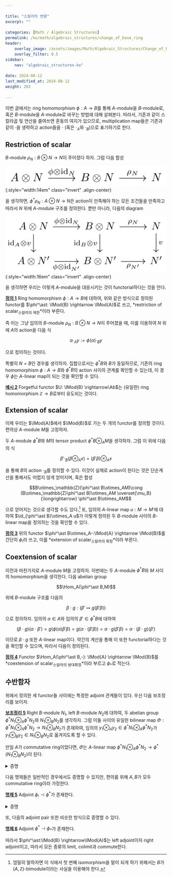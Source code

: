 ```yaml
---

title: "스칼라의 변환"
excerpt: ""

categories: [Math / Algebraic Structures]
permalink: /ko/math/algebraic_structures/change_of_base_ring
header:
    overlay_image: /assets/images/Math/Algebraic_Structures/Change_of_base_ring.png
    overlay_filter: 0.5
sidebar: 
    nav: "algebraic_structures-ko"

date: 2024-08-12
last_modified_at: 2024-08-12
weight: 203

---
```


이번 글에서는 ring homomorphism $\phi:A \rightarrow B$를 통해 $A$-module을 $B$-module로, 혹은 $B$-module을 $A$-module로 바꾸는 방법에 대해 살펴본다. 따라서, 기존과 같이 스칼라곱 및 연산을 줄여쓰면 혼동의 여지가 있으므로, multiplication map들은 기존과 같이 $\cdot$을 생략하고 action들을 $\cdot$ (혹은 $\cdot_A$와 $\cdot_B$)으로 표기하기로 한다. 

## Restriction of scalar

$B$-module $\rho_N:B\otimes N \rightarrow N$이 주어졌다 하자. 그럼 다음 합성

![restriction_of_scalars](/assets/images/Math/Algebraic_Structures/Change_of_base_ring-1.png){:style="width:14em" class="invert" .align-center}

을 생각하면, $\phi^\ast\rho_N:A\otimes N \rightarrow N$은 action이 만족해야 하는 모든 조건들을 만족하고 따라서 $N$ 위에 $A$-module 구조를 정의한다. 뿐만 아니라, 다음의 diagram

![restriction_of_scalars_functoriality](/assets/images/Math/Algebraic_Structures/Change_of_base_ring-2.png){:style="width:16em" class="invert" .align-center}

을 생각하면 우리는 이렇게 $A$-module을 대응시키는 것이 functorial하다는 것을 안다.

<div class="definition" markdown="1">

<ins id="def1">**정의 1**</ins> Ring homomorphism $\phi:A \rightarrow B$에 대하여, 위와 같은 방식으로 정의된 functor를 $\phi^\ast: \lMod{B} \rightarrow \lMod{A}$로 쓰고, *restriction of scalar<sub>스칼라의 제한</sub>*이라 부른다. 

</div>

즉 이는 그냥 임의의 $B$-module $\rho_N: B\otimes N \rightarrow N$이 주어졌을 때, 이를 이용하여 $N$ 위에 $A$의 action을 다음 식

$$\alpha\cdot_A y:=\phi(\alpha)\cdot_B y$$

으로 정의하는 것이다. 

특별히 $N=B$인 경우를 생각하자. 집합으로서는 $\phi^\ast B$와 $B$가 동일하므로, 기존의 ring homomorphism $\phi:A \rightarrow B$와 $\phi^\ast B$의 action 사이의 관계를 확인할 수 있는데, 이 경우 $\phi$는 $A$-linear map이 되는 것을 확인할 수 있다. 

<div class="example" markdown="1">

<ins id="ex2">**예시 2**</ins> Forgetful functor $U: \lMod{B} \rightarrow\Ab$는 (유일한) ring homomorphism $\mathbb{Z}\rightarrow B$로부터 유도되는 것이다. 

</div>

## Extension of scalar

이제 우리는 $\lMod{A}$에서 $\lMod{B}$로 가는 두 개의 functor를 정의할 것이다. 편의상 $A$-module $M$을 고정하자. 

두 $A$-module $\phi^\ast B$와 $M$의 tensor product $\phi^\ast B\otimes_AM$을 생각하자. 그럼 이 위에 다음의 식

$$\beta'\cdot_B(\beta\otimes_A x)=(\beta'\beta)\otimes_A x$$

을 통해 $B$의 action $\cdot_B$를 정의할 수 있다. 이것이 실제로 action이 된다는 것은 단순계산을 통해서도 어렵지 않게 얻어지며, 혹은 합성

$$B\otimes_\mathbb{Z}(\phi^\ast B\otimes_AM)\cong (B\otimes_\mathbb{Z}\phi^\ast B)\otimes_AM \overset{\mu_B}{\longrightarrow} \phi^\ast B\otimes_AM$$

으로 얻어지는 것으로 생각할 수도 있다.[^1] 또, 임의의 $A$-linear map $u:M \rightarrow M'$에 대하여 $\id_{\phi^\ast B}\otimes_A u$가 이렇게 정의된 두 $B$-module 사이의 $B$-linear map을 정의하는 것을 확인할 수 있다.

<div class="definition" markdown="1">

<ins id="def3">**정의 3**</ins> 위의 functor $\phi^\ast B\otimes_A-:\lMod{A} \rightarrow \lMod{B}$를 간단히 $\phi_!$라 쓰고, 이를 *extension of scalar<sub>스칼라의 확장</sub>*이라 부른다.

</div>

## Coextension of scalar

이전과 마찬가지로 $A$-module $M$을 고정하자. 이번에는 두 $A$-module $\phi^\ast B$와 $M$ 사이의 homomorphism을 생각한다. 다음 abelian group

$$\Hom_A(\phi^\ast B,M)$$

위에 $B$-module 구조를 다음의 

$$\beta\cdot g: (\beta'\mapsto g(\beta'\beta))$$

으로 정의하자. 임의의 $\alpha\in A$와 임의의 $\beta'\in \phi^\ast B$에 대하여 

$$(\beta\cdot g)(\alpha\cdot \beta')=g(\phi(\alpha)\beta'\beta)=g(\alpha\cdot(\beta'\beta))=\alpha\cdot g(\beta'\beta)=\alpha\cdot (\beta\cdot g)(\beta')$$

이므로 $\beta\cdot g$ 또한 $A$-linear map이다. 약간의 계산을 통해 이 또한 functorial하다는 것을 확인할 수 있으며, 따라서 다음이 정의된다.

<div class="definition" markdown="1">

<ins id="def4">**정의 4**</ins> Functor $\Hom_A(\phi^\ast B,-): \lMod{A} \rightarrow \lMod{B}$를 *coextension of scalar<sub>스칼라의 쌍대확장</sub>*이라 부르고 $\phi_\ast$로 적는다.

</div>

## 수반함자

위에서 정의한 세 functor들 사이에는 특정한 adjoint 관계들이 있다. 우선 다음 보조정리를 보이자.

<div class="proposition" markdown="1">

<ins id="lem5">**보조정리 5**</ins> Right $B$-module $N_1$, left $B$-module $N_2$에 대하여, 두 abelian group $\phi^\ast N_1\otimes_A \phi^\ast N_2$와 $N_1\otimes_B N_2$를 생각하자. 그럼 이들 사이의 유일한 bilinear map $\Phi:\phi^\ast N_1\otimes_A \phi^\ast N_2 \rightarrow N_1\otimes_BN_2$가 존재하여, 임의의 $y_1\otimes_A y_2\in \phi^\ast N_1\otimes_A\phi^\ast N_2$가 $y_1\otimes_B y_2\in N_1\otimes_BN_2$로 옮겨지도록 할 수 있다. 

만일 $A$가 commutative ring이었다면, $\Phi$는 $A$-linear map $\phi^\ast N_1\otimes_A\phi^\ast N_2 \rightarrow\phi^\ast(N_1\otimes_BN_2)$이 된다.

</div>
<details class="proof" markdown="1">
<summary>증명</summary>

$\phi^\ast N_1\times\phi^\ast N_2$에서 $N_1\otimes_B N_2$로의 함수를 $(y_1,y_2)\mapsto y_1\otimes_B y_2$로 정의한 후, 이것이 $A$의 스칼라곱에 대해서도 잘 행동하는 것을 보이면 된다. 그런데 $\phi^\ast N_1,\phi^\ast N_2$ 위에서 $A$의 스칼라곱은 $\phi(\alpha)$를 통한 $B$-action으로 정의되므로, 임의의 $\alpha\in A$에 대하여

$$(\alpha\cdot_A y_1,y_2)=(\phi(\alpha)\cdot_B y_1, y_2)\mapsto (\phi(\alpha)\cdot_B y_1)\otimes_B y_2=y_1\otimes_B(\phi(\alpha)\cdot_B y_1)$$

가 성립하며, 따라서 $(\alpha\cdot_A y_1,y_2)$와 $y_1,\alpha\cdot_Ay_2$가 같은 원소로 보내지므로 tensor product의 universal property에 의해 증명이 완료된다.


</details>

다음 명제들은 일반적인 경우에서도 증명할 수 있지만, 편의를 위해 $A, B$가 모두 commutative ring이라 가정한다. 

<div class="proposition" markdown="1">

<ins id="prop5">**명제 5**</ins> Adjoint $\phi_!\dashv\phi^\ast$가 존재한다. 

</div>
<details class="proof" markdown="1">
<summary>증명</summary>

임의의 $A$-module $M$, $B$-module $N$를 고정하자. 우선 임의의 $v\in\Hom_B(\phi_!M,N)$에 대하여, 함수들의 합성

![Adjointness-1](/assets/images/Math/Algebraic_Structures/Change_of_base_ring-3.png){:style="width:21em" class="invert" .align-center}

을 통해 함수 $M \rightarrow N$을 얻는다. 이 때 $M \rightarrow A\otimes_AM \rightarrow \phi^\ast B\otimes_AM$은 $A$-linear map들의 합성이고, $v:\phi^\ast B\otimes M \rightarrow N$은 $B$-linear map이다. 우선 임의의 $\alpha\in A$와 $x\in M$에 대하여 앞의 $A$-linear map들의 합성을 보면

$$\alpha\cdot_Ax\mapsto \alpha\otimes_A x\mapsto \phi(\alpha)\otimes_A x$$

이고, $B$-linear map $f$에 대해서는

$$\phi(\alpha)\otimes_A x=(\phi(\alpha)1)\otimes_A x=\phi(\alpha)\cdot_B(1\otimes_A x)$$

을 이용하면

$$v(\phi(\alpha)\otimes_A x)=v(\phi(\alpha)\cdot_B(1\otimes_A x))=\phi(\alpha)\cdot_B v(1\otimes_A x)$$

이다. 즉, restriction of scalar를 통해 $N$을 $A$-module로 보면 위의 합성은 $A$-linear map인 것을 안다. 

거꾸로, 임의의 $u\in\Hom_A(M, \phi^\ast N)$이 주어졌다 하자. 그럼 이번엔 다음 합성

![Adjointness-2](/assets/images/Math/Algebraic_Structures/Change_of_base_ring-4.png){:style="width:28em" class="invert" .align-center}

을 통해 함수 $\phi_!M \rightarrow N$을 얻는다. 그럼 임의의 $\beta'\in B$와 $\beta\otimes_A x\in \phi^\ast B\otimes_AM$에 대하여, 

$$\Phi(\id_{\phi^\ast B}\otimes_A u(\beta'\cdot_B(\beta\otimes_Ax)))=\Phi((\beta'\beta)\otimes_Ax)=(\beta'\beta)\otimes_B x$$

이고, 이는 $B\otimes_BN\cong N$을 통해 $(\beta'\beta)\cdot_Bx=\beta'\cdot_B(\beta\cdot_Bx)$로 옮겨진다. 즉 위에서 정의한 함수는 $B$-linear map이다. 

이제 위에서 정의된 두 함수가 서로의 역함수임을 확인할 수 있고, 뿐만 아니라 이들이 natural equivalence를 정의한다는 것 또한 확인할 수 있다.

</details>

또, 다음의 adjoint pair 또한 비슷한 방식으로 증명할 수 있다. 

<div class="proposition" markdown="1">

<ins id="prop6">**명제 6**</ins> Adjoint $\phi^\ast\dashv\phi_\ast$가 존재한다. 

</div>

따라서 $\phi^\ast:\lMod{B} \rightarrow\lMod{A}$는 left adjoint이자 right adjoint이고, 따라서 모든 종류의 limit, colimit과 commute한다. 

[^1]: 엄밀히 말하자면 이 식에서 첫 번째 isomorphism을 말이 되게 하기 위해서는 $B$가 $(A,\mathbb{Z})$-bimodule이라는 사실을 이용해야 한다.

